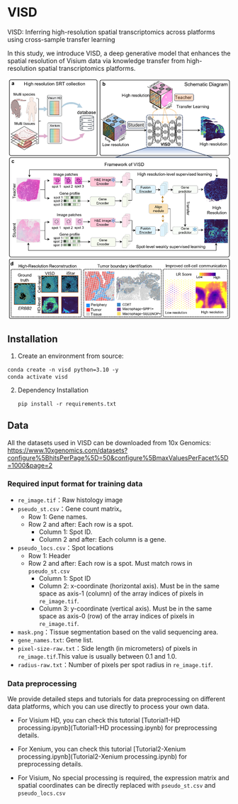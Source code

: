 # VISD

VISD: Inferring high-resolution spatial transcriptomics across platforms using cross-sample transfer learning

In this study, we introduce VISD, a deep generative model that enhances the spatial resolution
of Visium data via knowledge transfer from high-resolution spatial transcriptomics platforms.

![VISD.png](VISD.png)



## Installation

1.  Create an environment from source:

   ```
   conda create -n visd python=3.10 -y
   conda activate visd
   ```

2. Dependency Installation

   ```
   pip install -r requirements.txt
   ```

   

## Data

All the datasets used in VISD can be downloaded from 10x Genomics: https://www.10xgenomics.com/datasets?configure%5BhitsPerPage%5D=50&configure%5BmaxValuesPerFacet%5D=1000&page=2

### Required input format for training data

- `re_image.tif`：Raw histology image
- `pseudo_st.csv`：Gene count matrix。
  - Row 1: Gene names.
  - Row 2 and after: Each row is a spot.
    - Column 1: Spot ID.
    - Column 2 and after: Each column is a gene.
- `pseudo_locs.csv`：Spot locations
  - Row 1: Header
  - Row 2 and after: Each row is a spot. Must match rows in `pseudo_st.csv`
    - Column 1: Spot ID
    - Column 2: x-coordinate (horizontal axis). Must be in the same space as axis-1 (column) of the array indices of pixels in `re_image.tif`.
    - Column 3: y-coordinate (vertical axis). Must be in the same space as axis-0 (row) of the array indices of pixels in `re_image.tif`.
- `mask.png`：Tissue segmentation based on the valid sequencing area.
- `gene_names.txt`: Gene list.
- `pixel-size-raw.txt`：Side length (in micrometers) of pixels in `re_image.tif`.This value is usually between 0.1 and 1.0.
- `radius-raw.txt`：Number of pixels per spot radius in `re_image.tif`.

### Data preprocessing

We provide detailed steps and tutorials for data preprocessing on different data platforms, which you can use directly to process your own data.

- For Visium HD, you can check this tutorial [Tutorial1-HD processing.ipynb](Tutorial1-HD processing.ipynb) for preprocessing details.

- For Xenium, you can check this tutorial [Tutorial2-Xenium processing.ipynb](Tutorial2-Xenium processing.ipynb) for preprocessing details.
- For Visium, No special processing is required, the expression matrix and spatial coordinates can be directly replaced with `pseudo_st.csv` and` pseudo_locs.csv`
